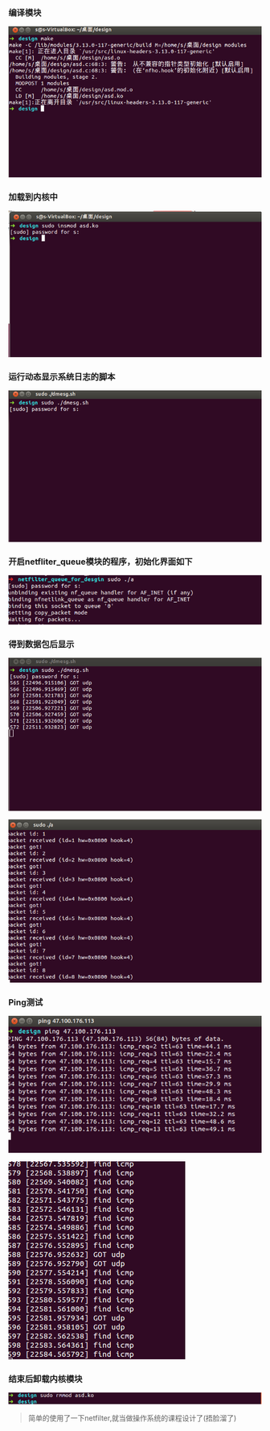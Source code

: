 ### 编译模块

![编译模块](./pic/1.png)

### 加载到内核中

![加载到内核](./pic/2.png)

### 运行动态显示系统日志的脚本

![demsg](./pic/3.png)

### 开启netfliter_queue模块的程序，初始化界面如下

![1](./pic/7.png)

### 得到数据包后显示

![2](./pic/5.png)

![3](./pic/6.png)

### Ping测试

![1](./pic/8.png)

![](./pic/9.png)

### 结束后卸载内核模块

![1](./pic/10.png)

>简单的使用了一下netfilter,就当做操作系统的课程设计了(捂脸溜了)
